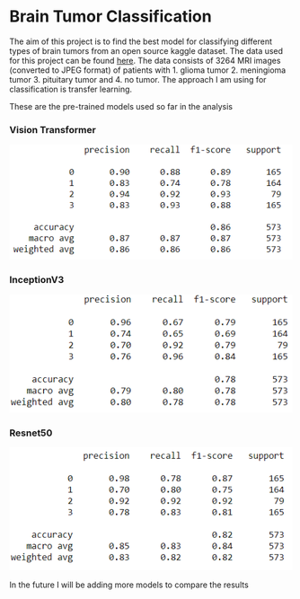 # Brain Tumor Classification

The aim of this project is to find the best model for classifying different types of brain tumors from an open source kaggle dataset. The data used for this project can be found [here](https://www.kaggle.com/sartajbhuvaji/brain-tumor-classification-mri). The data consists of 3264 MRI images (converted to JPEG format) of patients with 1. glioma tumor 2. meningioma tumor 3. pituitary tumor and 4. no tumor. The approach I am using for classification is transfer learning. 

These are the pre-trained models used so far in the analysis 

### Vision Transformer
![ViT](images/plot-vit.png)

### InceptionV3
![Inception](images/plot-inception.png)

### Resnet50
![Resnet](images/plot-resnet.png)


In the future I will be adding more models to compare the results 
